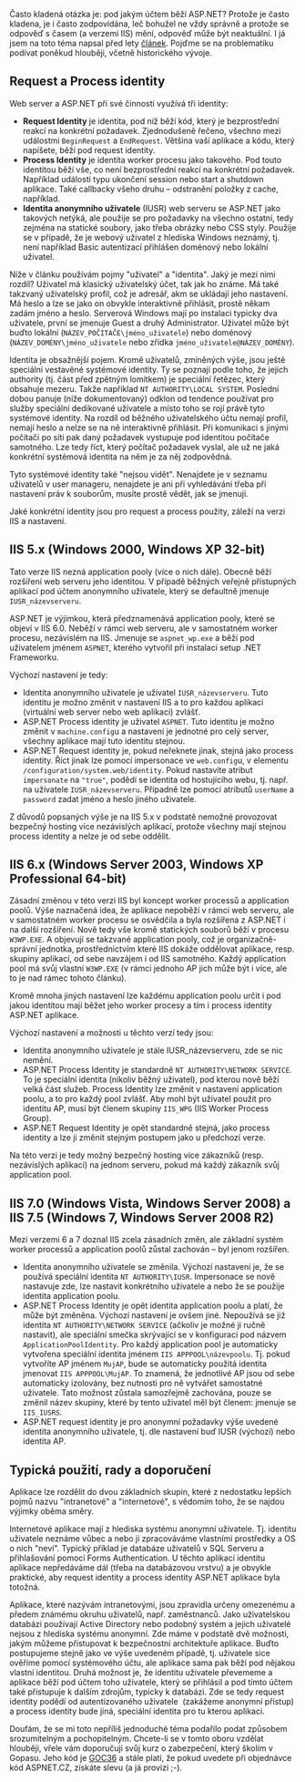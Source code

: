 <!-- dcterms:identifier = aspnetcz#246 -->
<!-- dcterms:title = Mnoho tváří ASP.NET: Používané identity a účty v průběhu věků -->
<!-- dcterms:abstract = Často kladená otázka je: pod jakým účtem běží ASP.NET? Protože je často kladena, je i často zodpovídána, leč bohužel ne vždy správně a protože se odpověď s časem (a verzemi IIS) mění, odpověď může být neaktuální. Pojďme se podívat na vývoj a současný stav. -->
<!-- np9:categoryId = 4 -->
<!-- x4w:category = IT -->
<!-- np9:authorId = 1 -->
<!-- np9:authorEmail = michal.valasek@altairis.cz -->
<!-- dcterms:creator = Michal Altair Valášek -->
<!-- dcterms:created = 2009-11-04T22:32:25.06+01:00 -->
<!-- dcterms:dateAccepted = 2009-11-04T22:32:25.06+01:00 -->

Často kladená otázka je: pod jakým účtem běží ASP.NET? Protože je často kladena, je i často zodpovídána, leč bohužel ne vždy správně a protože se odpověď s časem (a verzemi IIS) mění, odpověď může být neaktuální. I já jsem na toto téma napsal před lety [článek](http://www.aspnet.cz/Articles/74-pod-jakym-uzivatelem-bezi-asp-net.aspx). Pojďme se na problematiku podívat poněkud hlouběji, včetně historického vývoje.

## Request a Process identity

Web server a ASP.NET při své činnosti využívá tři identity:

*   **Request Identity** je identita, pod níž běží kód, který je bezprostřední reakcí na konkrétní požadavek. Zjednodušeně řečeno, všechno mezi událostmi `BeginRequest` a `EndRequest`. Většina vaší aplikace a kódu, který napíšete, běží pod request identity.
*   **Process Identity** je identita worker procesu jako takového. Pod touto identitou běží vše, co není bezprostřední reakcí na konkrétní požadavek. Například události typu ukončení session nebo start a shutdown aplikace. Také callbacky všeho druhu – odstranění položky z cache, například.
*   **Identita anonymního uživatele** (IUSR) web serveru se ASP.NET jako takových netýká, ale použije se pro požadavky na všechno ostatní, tedy zejména na statické soubory, jako třeba obrázky nebo CSS styly. Použije se v případě, že je webový uživatel z hlediska Windows neznámý, tj. není například Basic autentizací přihlášen doménový nebo lokální uživatel.  

Níže v článku používám pojmy "uživatel" a "identita". Jaký je mezi nimi rozdíl? Uživatel má klasický uživatelský účet, tak jak ho známe. Má také takzvaný uživatelský profil, což je adresář, akm se ukládají jeho nastavení. Má heslo a lze se jako on obvykle interaktivně přihlásit, prostě někam zadám jméno a heslo. Serverová Windows mají po instalaci typicky dva uživatele, první se jmenuje Guest a druhý Administrator. Uživatel může být buďto lokální (`NÁZEV_POČÍTAČE\jméno_uživatele`) nebo doménový (`NÁZEV_DOMÉNY\jméno_uživatele` nebo zřídka `jméno_uživatele@NÁZEV_DOMÉNY`).

Identita je obsažnější pojem. Kromě uživatelů, zmíněných výše, jsou ještě speciální vestavěné systémové identity. Ty se poznají podle toho, že jejich authority (tj. část před zpětným lomítkem) je speciální řetězec, který obsahuje mezeru. Takže například `NT AUTHORITY\LOCAL SYSTEM`. Poslední dobou panuje (níže dokumentovaný) odklon od tendence používat pro služby speciální dedikované uživatele a místo toho se rojí právě tyto systémové identity. Na rozdíl od běžného uživatelského účtu nemají profil, nemají heslo a nelze se na ně interaktivně přihlásit. Při komunikaci s jinými počítači po síti pak daný požadavek vystupuje pod identitou počítače samotného. Lze tedy říct, který počítač požadavek vyslal, ale už ne jaká konkrétní systémová identita na něm je za něj zodpovědná.

Tyto systémové identity také "nejsou vidět". Nenajdete je v seznamu uživatelů v user manageru, nenajdete je ani při vyhledávání třeba při nastavení práv k souborům, musíte prostě vědět, jak se jmenují.

Jaké konkrétní identity jsou pro request a process použity, záleží na verzi IIS a nastavení.

## IIS 5.x (Windows 2000, Windows XP 32-bit)

Tato verze IIS nezná application pooly (více o nich dále). Obecně běží rozšíření web serveru jeho identitou. V případě běžných veřejně přístupných aplikací pod účtem anonymního uživatele, který se defaultně jmenuje `IUSR_názevserveru`.

ASP.NET je výjimkou, která předznamenává application pooly, které se objeví v IIS 6.0. Neběží v rámci web serveru, ale v samostatném worker procesu, nezávislém na IIS. Jmenuje se `aspnet_wp.exe` a běží pod uživatelem jménem `ASPNET`, kterého vytvořil při instalaci setup .NET Frameworku.

Výchozí nastavení je tedy:

*   Identita anonymního uživatele je uživatel `IUSR_názevserveru`. Tuto identitu je možno změnit v nastavení IIS a to pro každou aplikaci (virtuální web server nebo web aplikaci) zvlášť. 
*   ASP.NET Process identity je uživatel `ASPNET`. Tuto identitu je možno změnit v `machine.config`u a nastavení je jednotné pro celý server, všechny aplikace mají tuto identitu stejnou. 
*   ASP.NET Request identity je, pokud neřeknete jinak, stejná jako process identity. Říct jinak lze pomocí impersonace ve `web.config`u, v elementu `/configuration/system.web/identity`. Pokud nastavíte atribut `impersonate` na `"true"`, podědí se identita od hostujícího webu, tj. např. na uživatele `IUSR_názevserveru`. Případně lze pomocí atributů `userName` a `password` zadat jméno a heslo jiného uživatele.   

Z důvodů popsaných výše je na IIS 5.x v podstatě nemožné provozovat bezpečný hosting více nezávislých aplikací, protože všechny mají stejnou process identity a nelze je od sebe oddělit.

## IIS 6.x (Windows Server 2003, Windows XP Professional 64-bit)

Zásadní změnou v této verzi IIS byl koncept worker processů a application poolů. Výše naznačená idea, že aplikace nepoběží v rámci web serveru, ale v samostatném worker procesu se osvědčila a byla rozšířena z ASP.NET i na další rozšíření. Nově tedy vše kromě statických souborů běží v procesu `W3WP.EXE`. A objevují se takzvané application pooly, což je organizačně-správní jednotka, prostřednictvím které IIS dokáže oddělovat aplikace, resp. skupiny aplikací, od sebe navzájem i od IIS samotného. Každý application pool má svůj vlastní `W3WP.EXE` (v rámci jednoho AP jich může být i více, ale to je nad rámec tohoto článku).

Kromě mnoha jiných nastavení lze každému application poolu určit i pod jakou identitou mají běžet jeho worker procesy a tím i process identity ASP.NET aplikace.

Výchozí nastavení a možnosti u těchto verzí tedy jsou:

*   Identita anonymního uživatele je stále IUSR_názevserveru, zde se nic nemění. 
*   ASP.NET Process Identity je standardně `NT AUTHORITY\NETWORK SERVICE`. To je speciální identita (nikoliv běžný uživatel), pod kterou nově běží velká část služeb. Process Identity lze změnit v nastavení application poolu, a to pro každý pool zvlášť. Aby mohl být uživatel použit pro identitu AP, musí být členem skupiny `IIS_WPG` (IIS Worker Process Group). 
*   ASP.NET Request Identity je opět standardně stejná, jako process identity a lze ji změnit stejným postupem jako u předchozí verze.   

Na této verzi je tedy možný bezpečný hosting více zákazníků (resp. nezávislých aplikací) na jednom serveru, pokud má každý zákazník svůj application pool.

## IIS 7.0 (Windows Vista, Windows Server 2008) a IIS 7.5 (Windows 7, Windows Server 2008 R2)

Mezi verzemi 6 a 7 doznal IIS zcela zásadních změn, ale základní systém worker processů a application poolů zůstal zachován – byl jenom rozšířen.

*   Identita anonymního uživatele se změnila. Výchozí nastavení je, že se používá speciální identita `NT AUTHORITY\IUSR`. Impersonace se nově nastavuje zde, lze nastavit konkrétního uživatele a nebo že se použije identita application poolu. 
*   ASP.NET Process Identity je opět identita application poolu a platí, že může být změněna. Výchozí nastavení je ovšem jiné. Nepoužívá se již identita `NT AUTHORITY\NETWORK SERVICE` (ačkoliv je možné ji ručně nastavit), ale speciální smečka skrývající se v konfiguraci pod názvem `ApplicationPoolIdentity`. Pro každý application pool je automaticky vytvořena speciální identita jménem `IIS APPPOOL\názevpoolu`. Tj. pokud vytvoříte AP jménem `MujAP`, bude se automaticky použitá identita jmenovat `IIS APPPOOL\MujAP`. To znamená, že jednotlivé AP jsou od sebe automaticky izolovány, bez nutnosti pro ně vytvářet samostatné uživatele. Tato možnost zůstala samozřejmě zachována, pouze se změnil název skupiny, které by tento uživatel měl být členem: jmenuje se `IIS_IUSRS`. 
*   ASP.NET request identity je pro anonymní požadavky výše uvedené identita anonymního uživatele, tj. dle nastavení buď IUSR (výchozí) nebo identita AP.   

## Typická použití, rady a doporučení

Aplikace lze rozdělit do dvou základních skupin, které z nedostatku lepších pojmů nazvu "intranetové" a "internetové", s vědomím toho, že se najdou výjimky oběma směry.

Internetové aplikace mají z hlediska systému anonymní uživatele. Tj. identitu uživatele neznáme vůbec a nebo ji zpracováváme vlastními prostředky a OS o nich "neví". Typický příklad je databáze uživatelů v SQL Serveru a přihlašování pomocí Forms Authentication. U těchto aplikací identitu aplikace nepředáváme dál (třeba na databázovou vrstvu) a je obvykle praktické, aby request identity a process identity ASP.NET aplikace byla totožná.

Aplikace, které nazývám intranetovými, jsou zpravidla určeny omezenému a předem známému okruhu uživatelů, např. zaměstnanců. Jako uživatelskou databázi používají Active Directory nebo podobný systém a jejich uživatelé nejsou z hlediska systému anonymní. Zde máme v podstatě dvě možnosti, jakým můžeme přistupovat k bezpečnostní architektuře aplikace. Buďto postupujeme stejně jako ve výše uvedeném případě, tj. uživatele sice ověříme pomocí systémového účtu, ale aplikace sama pak běží pod nějakou vlastní identitou. Druhá možnost je, že identitu uživatele převememe a aplikace běží pod účtem toho uživatele, který se přihlásil a pod tímto účtem také přistupuje k dalším zdrojům, typicky k databázi. Zde se tedy request identity podědí od autentizovaného uživatele  (zakážeme anonymní přístup) a process identity bude jiná, speciální identita pro tu kterou aplikaci.

Doufám, že se mi toto nepříliš jednoduché téma podařilo podat způsobem srozumitelným a pochopitelným. Chcete-li se v tomto oboru vzdělat hlouběji, vřele vám doporučuji svůj kurz o zabezpečení, který školím v Gopasu. Jeho kód je [GOC36](http://www.gopas.cz/kurzy/GOC36/) a stále platí, že pokud uvedete při objednávce kód ASPNET.CZ, získáte slevu (a já provizi ;-).